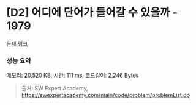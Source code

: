 # [D2] 어디에 단어가 들어갈 수 있을까 - 1979 

[문제 링크](https://swexpertacademy.com/main/code/problem/problemDetail.do?contestProbId=AV5PuPq6AaQDFAUq) 

### 성능 요약

메모리: 20,520 KB, 시간: 111 ms, 코드길이: 2,246 Bytes



> 출처: SW Expert Academy, https://swexpertacademy.com/main/code/problem/problemList.do